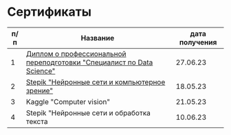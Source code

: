 # Сертификаты
|п/п|Название|дата получения|
|---|--------|--------------|
|1|[Диплом о профессиональной переподготовки "Специалист по Data Science"](https://github.com/IT-DS-Alex/certificates/blob/main/diplom%D0%B0.pdf)|27.06.23|
|2|[Stepik "Нейронные сети и компьютерное зрение"](https://github.com/IT-DS-Alex/certificates/blob/main/stepik-certificate(five).pdf)|18.05.23|
|3|Kaggle "Computer vision"|21.05.23|
|4|Stepik "Нейронные сети и обработка текста|10.06.23|
